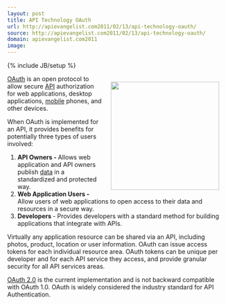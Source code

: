 ```yaml
---
layout: post
title: API Technology OAuth
url: http://apievangelist.com2011/02/13/api-technology-oauth/
source: http://apievangelist.com2011/02/13/api-technology-oauth/
domain: apievangelist.com2011
image: 
---
```

{% include JB/setup %}
<a href="http://oauth.net/" target="_blank"><img style="padding: 15px;" src="http://kinlane-productions.s3.amazonaws.com/OAuth.png" alt="" width="250" align="right" /></a><a href="http://oauth.net/" target="_blank">OAuth</a> is an open protocol to allow secure <a href="http://www.apievangelist.com/">API</a> authorization for web applications, desktop applications, <a href="http://www.kinlane.com/category/mobile/">mobile</a> phones, and other devices.<p></p>
When OAuth is implemented for an API, it provides benefits for potentially three types of users involved:
<ol class="mainlist">
	<li><strong>API Owners - </strong>Allows web application and API owners publish <a href="http://www.kinlane.com/category/data-20/">data</a> in a standardized and protected way.</li>
	<li><strong>Web Application Users - </strong>Allow users of web applications to open access to their data and resources in a secure way.</li>
	<li><strong>Developers </strong>- Provides developers with a standard method for building applications that integrate with APIs.</li>
</ol>
Virtually any application resource can be shared via an API, including photos, product, location or user information.   OAuth can issue access tokens for each individual resource area.  OAuth tokens can be unique per developer and for each API service they access, and provide granular security for all API services areas.<p></p>
<a href="http://oauth.net/2/" target="_blank">OAuth 2.0</a> is the current implementation and is not backward compatible with OAuth 1.0.   OAuth is widely considered the industry standard for API Authentication.

